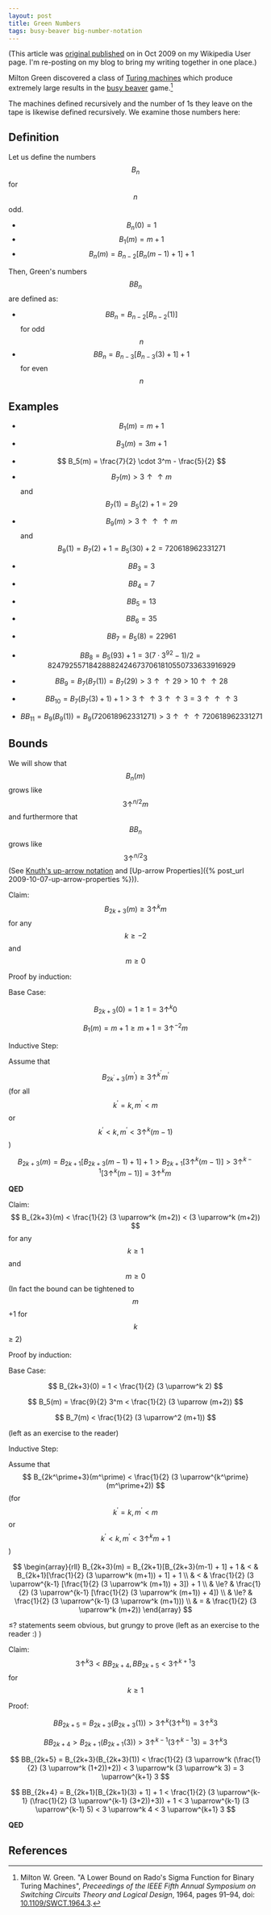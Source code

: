 ```yaml
---
layout: post
title: Green Numbers
tags: busy-beaver big-number-notation
---
```


(This article was [original published](https://en.wikipedia.org/wiki/User:Sligocki/Green%27s_numbers) on in Oct 2009 on my Wikipedia User page. I'm re-posting on my blog to bring my writing together in one place.)

Milton Green discovered a class of [Turing machines](https://en.wikipedia.org/wiki/Turing_machine) which produce extremely large results in the [busy beaver](https://en.wikipedia.org/wiki/Busy_beaver) game.[^green64]

The machines defined recursively and the number of 1s they leave on the tape is likewise defined recursively. We examine those numbers here:


## Definition
Let us define the numbers $$B_n$$ for $$n$$ odd.
* $$ B_n(0) = 1 $$
* $$ B_1(m) = m+1 $$
* $$ B_n(m) = B_{n-2}[B_n(m-1) + 1] + 1 $$

Then, Green's numbers $$BB_n$$ are defined as:
* $$ BB_n = B_{n-2}[B_{n-2}(1)] $$ for odd $$n$$
* $$ BB_n = B_{n-3}[B_{n-3}(3) + 1] + 1 $$ for even $$n$$


## Examples

* $$ B_1(m) = m+1 $$
* $$ B_3(m) = 3m + 1 $$
* $$ B_5(m) = \frac{7}{2} \cdot 3^m - \frac{5}{2} $$
* $$ B_7(m) > 3 \uparrow\uparrow m $$  and  $$ B_7(1) = B_5(2) + 1 = 29 $$
* $$ B_9(m) > 3 \uparrow\uparrow\uparrow m $$  and  $$ B_9(1) = B_7(2) + 1 = B_5(30) + 2 = 720618962331271 $$

* $$ BB_3 = 3 $$
* $$ BB_4 = 7 $$
* $$ BB_5 = 13 $$
* $$ BB_6 = 35 $$
* $$ BB_7 = B_5(8) = 22961 $$
* $$ BB_8 = B_5(93) + 1 = 3(7 \cdot 3^{92} - 1) / 2 = 824792557184288824246737061810550733633916929 $$
* $$ BB_9 = B_7(B_7(1)) = B_7(29) > 3 \uparrow\uparrow 29 > 10 \uparrow\uparrow 28 $$
* $$ BB_{10} = B_7(B_7(3) + 1) + 1 > 3 \uparrow\uparrow 3 \uparrow \uparrow 3 = 3 \uparrow\uparrow\uparrow 3 $$
* $$ BB_{11} = B_9(B_9(1)) = B_9(720618962331271) > 3 \uparrow\uparrow\uparrow 720618962331271 $$


## Bounds
We will show that $$B_n(m)$$ grows like $$ 3 \uparrow^{n/2} m $$ and furthermore that $$BB_n$$ grows like $$ 3 \uparrow^{n/2} 3 $$ (See [Knuth's up-arrow notation](https://en.wikipedia.org/wiki/Knuth%27s_up-arrow_notation) and [Up-arrow Properties]({% post_url 2009-10-07-up-arrow-properties %})).


Claim: $$ B_{2k+3}(m) \ge 3 \uparrow^k m $$ for any $$k \ge -2$$ and $$m \ge 0$$

Proof by induction:

Base Case:

$$ B_{2k+3}(0) = 1 \ge 1 = 3 \uparrow^k 0 $$

$$ B_1(m) = m+1 \ge m+1 = 3 \uparrow^{-2} m $$

Inductive Step:

Assume that $$ B_{2k^\prime+3}(m^\prime) \ge 3 \uparrow^{k^\prime} m^\prime $$ (for all $$ k^\prime = k, m^\prime < m $$ or $$ k^\prime < k, m^\prime < 3 \uparrow^k (m-1) $$)

$$ B_{2k+3}(m) = B_{2k+1}[B_{2k+3}(m-1) + 1] + 1 > B_{2k+1}[3 \uparrow^k (m-1)] > 3 \uparrow^{k-1} [3 \uparrow^k (m-1)] = 3 \uparrow^k m \,$$

**QED**


Claim: $$ B_{2k+3}(m) < \frac{1}{2} (3 \uparrow^k (m+2)) < (3 \uparrow^k (m+2)) $$ for any $$k \ge 1$$ and $$m \ge 0$$ (In fact the bound can be tightened to $$m$$+1 for $$k$$ ≥ 2)

Proof by induction:

Base Case:

$$ B_{2k+3}(0) = 1 < \frac{1}{2} (3 \uparrow^k 2) $$

$$ B_5(m) = \frac{9}{2} 3^m < \frac{1}{2} (3 \uparrow (m+2)) $$

$$ B_7(m) < \frac{1}{2} (3 \uparrow^2 (m+1)) $$

(left as an exercise to the reader)

Inductive Step:

Assume that $$ B_{2k^\prime+3}(m^\prime) < \frac{1}{2} (3 \uparrow^{k^\prime} (m^\prime+2)) $$ (for $$ k^\prime = k, m^\prime < m $$ or $$ k^\prime < k, m^\prime < 3 \uparrow^k m + 1 $$)

$$ \begin{array}{rll}
  B_{2k+3}(m) = B_{2k+1}[B_{2k+3}(m-1) + 1] + 1 & < & B_{2k+1}[\frac{1}{2} (3 \uparrow^k (m+1)) + 1] + 1   \\
                                                & < & \frac{1}{2} (3 \uparrow^{k-1} [\frac{1}{2} (3 \uparrow^k (m+1)) + 3]) + 1  \\
                                                & \le? & \frac{1}{2} (3 \uparrow^{k-1} [\frac{1}{2} (3 \uparrow^k (m+1)) + 4])  \\
                                                & \le? & \frac{1}{2} (3 \uparrow^{k-1} (3 \uparrow^k (m+1)))  \\
                                                & = & \frac{1}{2} (3 \uparrow^k (m+2))
\end{array} $$

≤? statements seem obvious, but grungy to prove (left as an exercise to the reader :) )


Claim: $$ 3 \uparrow^k 3 < BB_{2k+4}, BB_{2k+5} < 3 \uparrow^{k+1} 3 $$ for $$k \ge 1$$

Proof:

$$ BB_{2k+5} = B_{2k+3}(B_{2k+3}(1)) > 3 \uparrow^k (3 \uparrow^k 1) = 3 \uparrow^k 3 $$

$$ BB_{2k+4} > B_{2k+1}(B_{2k+1}(3)) > 3 \uparrow^{k-1} (3 \uparrow^{k-1} 3) = 3 \uparrow^k 3 $$

$$ BB_{2k+5} = B_{2k+3}(B_{2k+3}(1)) < \frac{1}{2} (3 \uparrow^k (\frac{1}{2} (3 \uparrow^k (1+2))+2)) < 3 \uparrow^k (3 \uparrow^k 3) = 3 \uparrow^{k+1} 3 $$

$$ BB_{2k+4} = B_{2k+1}[B_{2k+1}(3) + 1] + 1 < \frac{1}{2} (3 \uparrow^{k-1} (\frac{1}{2} (3 \uparrow^{k-1} (3+2))+3)) + 1 < 3 \uparrow^{k-1} (3 \uparrow^{k-1} 5) < 3 \uparrow^k 4 < 3 \uparrow^{k+1} 3 $$

**QED**

## References

[^green64]: Milton W. Green. "A Lower Bound on Rado's Sigma Function for Binary Turing Machines", _Preceedings of the IEEE Fifth Annual Symposium on Switching Circuits Theory and Logical Design_, 1964, pages 91–94, doi: [10.1109/SWCT.1964.3](https://doi.org/10.1109%2FSWCT.1964.3).
